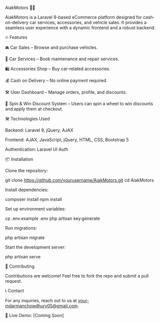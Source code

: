 AiakMotors 🚗💨

AiakMotors is a Laravel 9-based eCommerce platform designed for cash-on-delivery car services, accessories, and vehicle sales. It provides a seamless user experience with a dynamic frontend and a robust backend.

🔥 Features

🚘 Car Sales – Browse and purchase vehicles.

🔧 Car Services – Book maintenance and repair services.

🛍️ Accessories Shop – Buy car-related accessories.

💰 Cash on Delivery – No online payment required.

🛠️ User Dashboard – Manage orders, profile, and discounts.

🎡 Spin & Win Discount System – Users can spin a wheel to win discounts and apply them at checkout.

🛠️ Technologies Used

Backend: Laravel 9, jQuery, AJAX

Frontend: AJAX, JavaScript, jQuery, HTML, CSS, Bootstrap 5

Authentication: Laravel UI Auth

📦 Installation

Clone the repository:

git clone https://github.com/yourusername/AiakMotors.git
cd AiakMotors

Install dependencies:

composer install
npm install

Set up environment variables:

cp .env.example .env
php artisan key:generate

Run migrations:

php artisan migrate

Start the development server:

php artisan serve

📌 Contributing

Contributions are welcome! Feel free to fork the repo and submit a pull request.

📞 Contact

For any inquiries, reach out to us at your-mdarmanchowdhury05@gmail.com.

🔗 Live Demo: [Coming Soon]
